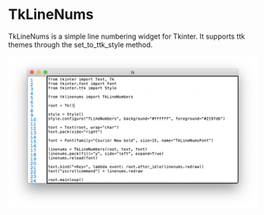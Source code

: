 # TkLineNums
 
TkLineNums is a simple line numbering widget for Tkinter. It supports ttk themes through the set_to_ttk_style method.

![img](https://github.com/Moosems/TkLineNums/raw/main/images/TkLineNumsPhoto.png)